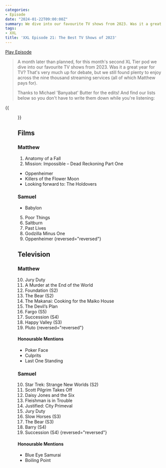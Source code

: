 ```yaml
---
categories:
- Episode
date: "2024-01-22T09:00:00Z"
summary: We dive into our favourite TV shows from 2023. Was it a great year for TV?
tags:
- XXL
title: 'XXL Episode 21: The Best TV Shows of 2023'
---
```


[Play Episode](https://www.patreon.com/posts/xxl-episode-21-96937766)
> A month later than planned, for this month's second XL Tier pod we dive into our favourite TV shows from 2023. Was it a great year for TV? That's very much up for debate, but we still found plenty to enjoy across the nine thousand streaming services (all of which Matthew pays for). 
>
>Thanks to Michael 'Banyabat' Butter for the edits! And find our lists below so you don't have to write them down while you're listening:

{{<figure 
    src="/assets/images/cheers-teenager.png" 
    caption="A Teenager, from Cheers" 
    alt="A Teenager, from Cheers">}}

## Films

### Matthew

1. Anatomy of a Fall
2. Mission: Impossible – Dead Reckoning Part One

- Oppenheimer
- Killers of the Flower Moon
- Looking forward to: The Holdovers

### Samuel

- Babylon

5. Poor Things
4. Saltburn
3. Past Lives
2. Godzilla Minus One
1. Oppenheimer 
{reversed="reversed"}

## Television

### Matthew

10. Jury Duty
9. A Murder at the End of the World
8. Foundation (S2)
7. The Bear (S2)
6. The Makanai: Cooking for the Maiko House
5. The Devil’s Plan
4. Fargo (S5)
3. Succession (S4)
2. Happy Valley (S3)
1. Pluto
{reversed="reversed"}

#### Honourable Mentions

- Poker Face
- Culprits
- Last One Standing

### Samuel

10. Star Trek: Strange New Worlds (S2)
9. Scott Pilgrim Takes Off
8. Daisy Jones and the Six
7. Fleishman is in Trouble
6. Justified: City Primeval
5. Jury Duty
4. Slow Horses (S3)
3. The Bear (S3)
2. Barry (S4)
1. Succession (S4)
{reversed="reversed"}

#### Honourable Mentions

- Blue Eye Samurai
- Boiling Point

